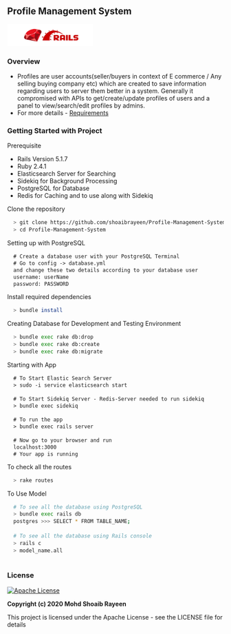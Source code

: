 ## Profile Management System
<img src="/image/made_with_ror.jpeg" width="200" height="50">


### Overview
- Profiles are user accounts(seller/buyers in context of E commerce / Any selling buying company etc) which are created to save information regarding users to server them better in a system. Generally it compromised with APIs to get/create/update profiles of users and a panel to view/search/edit profiles by admins.
- For more details - [Requirements](./requirement.md)

### Getting Started with Project
Prerequisite
- Rails Version 5.1.7
- Ruby 2.4.1
- Elasticsearch Server for Searching
- Sidekiq for Background Processing
- PostgreSQL for Database
- Redis for Caching and to use along with Sidekiq


Clone the repository
```sh
  > git clone https://github.com/shoaibrayeen/Profile-Management-System
  > cd Profile-Management-System
```
Setting up with PostgreSQL
```
  # Create a database user with your PostgreSQL Terminal
  # Go to config -> database.yml
  and change these two details according to your database user
  username: userName
  password: PASSWORD
```

Install required dependencies
```sh
  > bundle install
```

Creating Database for Development and Testing Environment
```sh
  > bundle exec rake db:drop
  > bundle exec rake db:create
  > bundle exec rake db:migrate
```

Starting with App
```
  # To Start Elastic Search Server
  > sudo -i service elasticsearch start
  
  # To Start Sidekiq Server - Redis-Server needed to run sidekiq
  > bundle exec sidekiq
  
  # To run the app
  > bundle exec rails server
  
  # Now go to your browser and run
  localhost:3000
  # Your app is running
```
To check all the routes
```sh
  > rake routes
```

To Use Model
```sh
  # To see all the database using PostgreSQL
  > bundle exec rails db
  postgres >>> SELECT * FROM TABLE_NAME;
  
  # To see all the database using Rails console
  > rails c
  > model_name.all
  
```

### License
[![Apache License](https://img.shields.io/badge/license-Apache-brightgreen.svg)](http://www.apache.org/licenses/)

**Copyright (c) 2020 Mohd Shoaib Rayeen**

This project is licensed under the Apache License - see the LICENSE file for details
